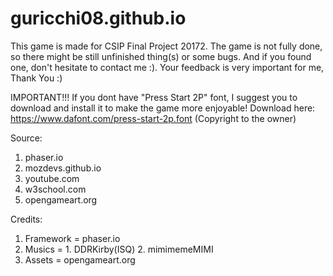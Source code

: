 # guricchi08.github.io

This game is made for CSIP Final Project 20172.
The game is not fully done, so there might be still unfinished thing(s) or some bugs. And if you found one, don't hesitate to contact me :).
Your feedback is very important for me, Thank You :)


IMPORTANT!!!
  If you dont have "Press Start 2P" font, I suggest you to download and install it to make the game more enjoyable! Download here: https://www.dafont.com/press-start-2p.font (Copyright to the owner)

Source:
  1. phaser.io
  2. mozdevs.github.io
  3. youtube.com
  4. w3school.com
  5. opengameart.org

Credits:
  1. Framework = phaser.io
  2. Musics = 1. DDRKirby(ISQ)
             2. mimimemeMIMI
  3. Assets = opengameart.org
